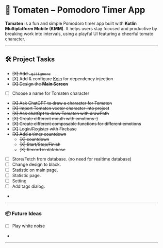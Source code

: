# 🍅 Tomaten – Pomodoro Timer App


**Tomaten** is a fun and simple Pomodoro timer app built with **Kotlin Multiplatform Mobile (KMM)**.
It helps users stay focused and productive by breaking work into intervals, using a playful UI featuring a cheerful tomato character.


---

## 🛠️ Project Tasks

- ~~[X] Add `.gitignore`~~
- ~~[X] Add & configure [Koin](https://insert-koin.io) for dependency injection~~
- ~~[X] Design the **Main Screen**~~
- [ ] Choose a name for Tomaten character
- ~~[X] Ask ChatGPT to draw a character for Tomaten~~
- ~~[X] Import Tomaten vector character into project~~
- ~~[X] Ask chatGpt to draw Tomaten with drawPath~~
- ~~[X] Create different mouth with emotions :)~~
- ~~[X] Create different composable functions for different emotions~~
- ~~[X] Login/Register with Firebase~~
- ~~[X] Add a timer countdown~~
  - ~~[X] countdown~~
  - ~~[X] Start/Stop/Finish~~
  - ~~[X] Record in database~~
- [ ] Store/Fetch from database. (no need for realtime database)
- [ ] Change design to black.
- [ ] Statistic on main page.
- [ ] Statistic page.
- [ ] Setting
- [ ] Add tags dialog.
-

---

### 📦 Future Ideas
- [ ] Play white noise
-

---
